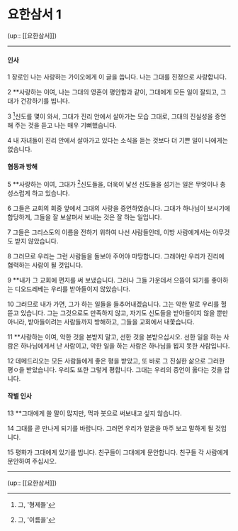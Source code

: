 # 요한삼서 1

(up:: [[요한삼서]])

***



#### 인사
1 
장로인 나는 사랑하는 가이오에게 이 글을 씁니다. 나는 그대를 진정으로 사랑합니다.


2 
**사랑하는 이여, 나는 그대의 영혼이 평안함과 같이, 그대에게 모든 일이 잘되고, 그대가 건강하기를 빕니다.


3 
[^1]신도를 몇이 와서, 그대가 진리 안에서 살아가는 모습 그대로, 그대의 진실성을 증언해 주는 것을 듣고 나는 매우 기뻐했습니다.


4 
내 자녀들이 진리 안에서 살아가고 있다는 소식을 듣는 것보다 더 기쁜 일이 나에게는 없습니다.


#### 협동과 방해
5 
**사랑하는 이여, 그대가 [^2]신도들을, 더욱이 낯선 신도들을 섬기는 일은 무엇이나 충성스럽게 하고 있습니다.


6 
그들은 교회의 회중 앞에서 그대의 사랑을 증언하였습니다. 그대가 하나님이 보시기에 합당하게, 그들을 잘 보살펴서 보내는 것은 잘 하는 일입니다.


7 
그들은 그리스도의 이름을 전하기 위하여 나선 사람들인데, 이방 사람에게서는 아무것도 받지 않았습니다.


8 
그러므로 우리는 그런 사람들을 돌보아 주어야 마땅합니다. 그래야만 우리가 진리에 협력하는 사람이 될 것입니다.


9 
**내가 그 교회에 편지를 써 보냈습니다. 그러나 그들 가운데서 으뜸이 되기를 좋아하는 디오드레베는 우리를 받아들이지 않았습니다.


10 
그러므로 내가 가면, 그가 하는 일들을 들추어내겠습니다. 그는 악한 말로 우리를 헐뜯고 있습니다. 그는 그것으로도 만족하지 않고, 자기도 신도들을 받아들이지 않을 뿐만 아니라, 받아들이려는 사람들까지 방해하고, 그들을 교회에서 내쫓습니다.


11 
**사랑하는 이여, 악한 것을 본받지 말고, 선한 것을 본받으십시오. 선한 일을 하는 사람은 하나님에게서 난 사람이고, 악한 일을 하는 사람은 하나님을 뵙지 못한 사람입니다.


12 
데메드리오는 모든 사람들에게 좋은 평을 받았고, 또 바로 그 진실한 삶으로 그러한 평ㅇ을 받았습니다. 우리도 또한 그렇게 평합니다. 그대는 우리의 증언이 옳다는 것을 압니다.


#### 작별 인사
13 
**그대에게 쓸 말이 많지만, 먹과 붓으로 써보내고 싶지 않습니다.


14 
그대를 곧 만나게 되기를 바랍니다. 그러면 우리가 얼굴을 마주 보고 말하게 될 것입니다.


15 
평화가 그대에게 있기를 빕니다. 친구들이 그대에게 문안합니다. 친구들 각 사람에게 문안하여 주십시오.


***

(up:: [[요한삼서]])

[^1]: 그, '형제들'
[^2]: 그, '이름을'